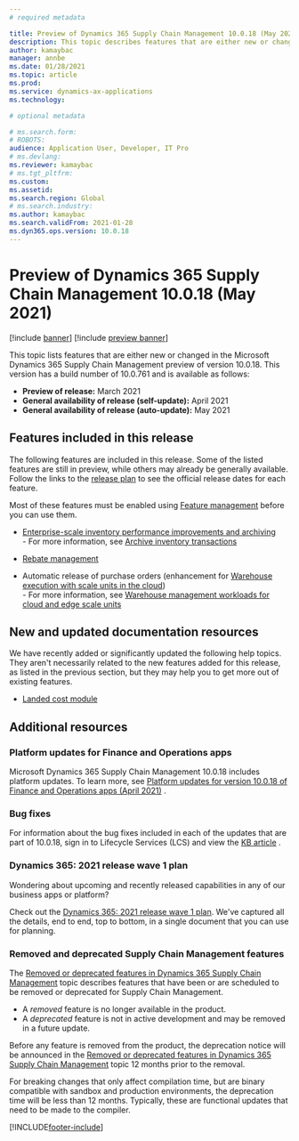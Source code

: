 ```yaml
---
# required metadata

title: Preview of Dynamics 365 Supply Chain Management 10.0.18 (May 2021) 
description: This topic describes features that are either new or changed in Dynamics 365 Supply Chain Management 10.0.18. 
author: kamaybac
manager: annbe
ms.date: 01/28/2021
ms.topic: article
ms.prod: 
ms.service: dynamics-ax-applications
ms.technology: 

# optional metadata

# ms.search.form: 
# ROBOTS: 
audience: Application User, Developer, IT Pro
# ms.devlang: 
ms.reviewer: kamaybac
# ms.tgt_pltfrm: 
ms.custom: 
ms.assetid: 
ms.search.region: Global
# ms.search.industry: 
ms.author: kamaybac
ms.search.validFrom: 2021-01-28 
ms.dyn365.ops.version: 10.0.18
---
```


# Preview of Dynamics 365 Supply Chain Management 10.0.18 (May 2021)

[!include [banner](../includes/banner.md)]
[!include [preview banner](../includes/preview-banner.md)]

This topic lists features that are either new or changed in the Microsoft Dynamics 365 Supply Chain Management preview of version 10.0.18. This version has a build number of 10.0.761 <!-- KFM: Find new build number--> and is available as follows:

- **Preview of release:** March 2021
- **General availability of release (self-update):** April 2021
- **General availability of release (auto-update):** May 2021

## Features included in this release

The following features are included in this release. Some of the listed features are still in preview, while others may already be generally available. Follow the links to the [release plan](https://docs.microsoft.com/dynamics365-release-plan/2021wave1/finance-operations/dynamics365-supply-chain-management/planned-features) to see the official release dates for each feature.

Most of these features must be enabled using [Feature management](../../fin-ops-core/fin-ops/get-started/feature-management/feature-management-overview.md) before you can use them.

- [Enterprise-scale inventory performance improvements and archiving](https://docs.microsoft.com/dynamics365-release-plan/2021wave1/finance-operations/dynamics365-supply-chain-management/enterprise-scale-inventory-performance-improvements-archiving)<br> - For more information, see [Archive inventory transactions](../inventory/archive-inventory-transactions.md )

- [Rebate management](https://docs.microsoft.com/dynamics365-release-plan/2021wave1/finance-operations/dynamics365-supply-chain-management/rebate-management)

- Automatic release of purchase orders (enhancement for [Warehouse execution with scale units in the cloud](https://docs.microsoft.com/dynamics365-release-plan/2021wave1/finance-operations/dynamics365-supply-chain-management/warehouse-execution-scale-units-cloud))<br> - For more information, see [Warehouse management workloads for cloud and edge scale units](../cloud-edge/cloud-edge-workload-warehousing.md)

## New and updated documentation resources

We have recently added or significantly updated the following help topics. They aren't necessarily related to the new features added for this release, as listed in the previous section, but they may help you to get more out of existing features.

- [Landed cost module](../landed-cost/landed-cost-overview.md)

## Additional resources

### Platform updates for Finance and Operations apps

Microsoft Dynamics 365 Supply Chain Management 10.0.18 includes platform updates. To learn more, see [Platform updates for version 10.0.18 of Finance and Operations apps (April 2021)](../../fin-ops-core/dev-itpro/get-started/whats-new-platform-updates-10-0-18.md) <!-- KFM: Confirm link -->.

### Bug fixes

For information about the bug fixes included in each of the updates that are part of 10.0.18, sign in to Lifecycle Services (LCS) and view the [KB article](https://fix.lcs.dynamics.com/Issue/Details?bugId=551039&dbType=3&qc=91219e7c3fc585acb17b810c915c3cbea499403538520c40e54de43a53aea6a8) <!-- KFM: Update link -->.

### Dynamics 365: 2021 release wave 1 plan

Wondering about upcoming and recently released capabilities in any of our business apps or platform?

Check out the [Dynamics 365: 2021 release wave 1 plan](https://docs.microsoft.com/dynamics365-release-plan/2021wave1/). We've captured all the details, end to end, top to bottom, in a single document that you can use for planning.

### Removed and deprecated Supply Chain Management features

The [Removed or deprecated features in Dynamics 365 Supply Chain Management](removed-deprecated-features-scm-updates.md) topic describes features that have been or are scheduled to be removed or deprecated for Supply Chain Management.

- A *removed* feature is no longer available in the product.
- A *deprecated* feature is not in active development and may be removed in a future update.

Before any feature is removed from the product, the deprecation notice will be announced in the [Removed or deprecated features in Dynamics 365 Supply Chain Management](removed-deprecated-features-scm-updates.md) topic 12 months prior to the removal.

For breaking changes that only affect compilation time, but are binary compatible with sandbox and production environments, the deprecation time will be less than 12 months. Typically, these are functional updates that need to be made to the compiler.


[!INCLUDE[footer-include](../../includes/footer-banner.md)]
